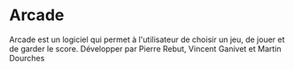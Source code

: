 # Arcade
Arcade est un logiciel qui permet à l'utilisateur de choisir un jeu, de jouer et de garder le score. Développer par Pierre Rebut, Vincent Ganivet et Martin Dourches

